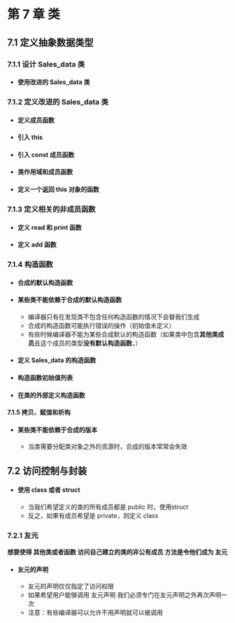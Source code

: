 # 第 7 章     类

## 7.1     定义抽象数据类型

### 7.1.1     设计 Sales_data 类

- #### 使用改进的 Sales_data 类

### 7.1.2    定义改进的 Sales_data 类

- #### 定义成员函数

- #### 引入 this

- #### 引入 const 成员函数

- #### 类作用域和成员函数

- #### 定义一个返回 this 对象的函数

### 7.1.3    定义相关的非成员函数

- #### 定义 read 和 print 函数

- #### 定义 add 函数

### 7.1.4     构造函数

- #### 合成的默认构造函数

- #### 某些类不能依赖于合成的默认构造函数

  - 编译器只有在发现类不包含任何构造函数的情况下会替我们生成
  - 合成的构造函数可能执行错误的操作（初始值未定义）
  - 有些时候编译器不能为某些合成默认的构造函数（如果类中包含**其他类成员**且这个成员的类型**没有默认构造函数**，）

- #### 定义 Sales_data 的构造函数

- #### 构造函数初始值列表

- #### 在类的外部定义构造函数

#### 7.1.5    拷贝、赋值和析构

- #### 某些类不能依赖于合成的版本

  - 当类需要分配类对象之外的资源时，合成的版本常常会失效

## 7.2    访问控制与封装

- #### 使用 class 或者 struct

  - 当我们希望定义的类的所有成员都是 public 时，使用struct
  - 反之，如果有成员希望是 private，则定义 class

### 7.2.1 友元

**想要使得 其他类或者函数 访问自己建立的类的非公有成员 方法是令他们成为 友元**

- #### 友元的声明

  - 友元的声明仅仅指定了访问权限
  - 如果希望用户能够调用 友元声明 我们必须专门在友元声明之外再次声明一次
  - 注意：有些编译器可以允许不用声明就可以被调用

